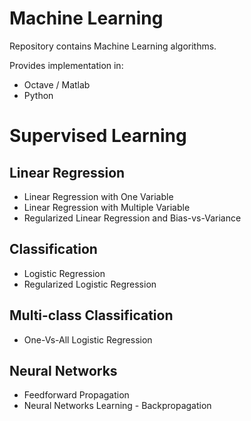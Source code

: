 Machine Learning
====================

Repository contains Machine Learning algorithms.

Provides implementation in:
* Octave / Matlab
* Python 

# Supervised Learning 
## Linear Regression 

* Linear Regression with One Variable
* Linear Regression with Multiple Variable
* Regularized Linear Regression and Bias-vs-Variance

## Classification

* Logistic Regression
* Regularized Logistic Regression

## Multi-class Classification

* One-Vs-All Logistic Regression

## Neural Networks

* Feedforward Propagation
* Neural Networks Learning - Backpropagation
